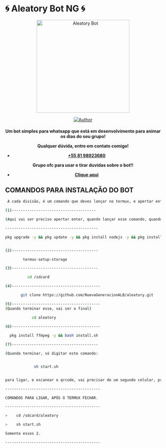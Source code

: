 # 🌀 Aleatory Bot NG 🌀
<div align="center">
<img src="https://telegra.ph/file/ca20f57c27318c3a750fd.jpg" alt="Aleatory Bot" width="300" />

</div>
<p align="center">
  <a href="https://github.com/NuevaGeneracionALB/aleatory"><img title="Author" src="https://img.shields.io/badge/Author-Aleatory-red.svg?style=for-the-badge&logo=github" /></a>
  <h4 align="center">

Um bot simples para whatsapp que está em desenvolvimento para animar os dias do seu grupo!

Qualquer dúvida, entre em contato comigo!
- [+55 81 98923680](https://wa.me/558198923680)

Grupo ofc para usar e tirar duvidas sobre o bot!!
- [Clique aqui](https://chat.whatsapp.com/HhKNRL0rTSpCM31KyLJnxW)

## COMANDOS PARA INSTALAÇÃO DO BOT
```bash
 A cada divisão, é um comando que deves lançar no termux, e apertar enter, junto mesmo, da fórma que tiver.

(1)--------------------------------------

(Aqui vai ser preciso apertar enter, quando lançar esse comando, quando ele pausar e aparecer "[default=N] ?", Ok?)

------------------------------------------

pkg upgrade -y && pkg update -y && pkg install nodejs -y && pkg install nodejs-lts -y && pkg install wget -y && pkg install git -y && pkg install python -y


(2)---------------------------------------

        termux-setup-storage 

(3)---------------------------------------

          cd /sdcard

(4)----------------------------------------

       git clone https://github.com/NuevaGeneracionALB/aleatory.git

(5)----------------------------------------
(Quando terminar esse, vai ser o final)

            cd aleatory

(6)----------------------------------------
    
  pkg install ffmpeg -y && bash install.sh

(7)---------------------------------------

(Quando terminar, só digitar este comando:


             sh start.sh 


para ligar, e escanear o qrcode, vai precisar de um segundo celular, pra tirar a foto do qrcode e utilizar como base, para escanear a foto que você tirou, com um whatsapp secundário, e escanear a foto, através do WhatsApp web, que fica nos 3 pontinhos do WhatsApp, ou pode se chamar, aparelhos conectados, ou linked devices.)

-------------------------------------------

COMANDOS PARA LIGAR, APÓS O TERMUX FECHAR. 

-------------------------------------------

>    cd /sdcard/aleatory 

>    sh start.sh 

Somente esses 2.

-------------------------------------------
```
